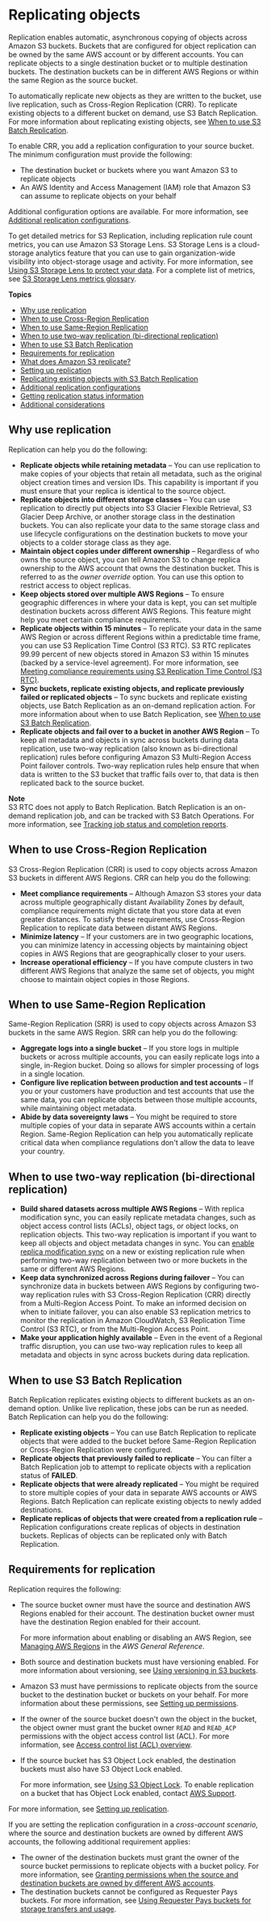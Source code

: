 # Replicating objects<a name="replication"></a>

Replication enables automatic, asynchronous copying of objects across Amazon S3 buckets\. Buckets that are configured for object replication can be owned by the same AWS account or by different accounts\. You can replicate objects to a single destination bucket or to multiple destination buckets\. The destination buckets can be in different AWS Regions or within the same Region as the source bucket\.

To automatically replicate new objects as they are written to the bucket, use live replication, such as Cross\-Region Replication \(CRR\)\. To replicate existing objects to a different bucket on demand, use S3 Batch Replication\. For more information about replicating existing objects, see [When to use S3 Batch Replication](#batch-replication-scenario)\.

To enable CRR, you add a replication configuration to your source bucket\. The minimum configuration must provide the following:
+ The destination bucket or buckets where you want Amazon S3 to replicate objects 
+ An AWS Identity and Access Management \(IAM\) role that Amazon S3 can assume to replicate objects on your behalf

Additional configuration options are available\. For more information, see [Additional replication configurations](replication-additional-configs.md)\.

To get detailed metrics for S3 Replication, including replication rule count metrics, you can use Amazon S3 Storage Lens\. S3 Storage Lens is a cloud\-storage analytics feature that you can use to gain organization\-wide visibility into object\-storage usage and activity\. For more information, see [ Using S3 Storage Lens to protect your data](https://docs.aws.amazon.com/AmazonS3/latest/userguide/storage-lens-data-protection?icmpid=docs_s3_user_guide_replication.html)\. For a complete list of metrics, see [ S3 Storage Lens metrics glossary](https://docs.aws.amazon.com/AmazonS3/latest/userguide/storage_lens_metrics_glossary.html?icmpid=docs_s3_user_guide_replication.html)\.

**Topics**
+ [Why use replication](#replication-scenario)
+ [When to use Cross\-Region Replication](#crr-scenario)
+ [When to use Same\-Region Replication](#srr-scenario)
+ [When to use two\-way replication \(bi\-directional replication\)](#two-way-replication-scenario)
+ [When to use S3 Batch Replication](#batch-replication-scenario)
+ [Requirements for replication](#replication-requirements)
+ [What does Amazon S3 replicate?](replication-what-is-isnot-replicated.md)
+ [Setting up replication](replication-how-setup.md)
+ [Replicating existing objects with S3 Batch Replication](s3-batch-replication-batch.md)
+ [Additional replication configurations](replication-additional-configs.md)
+ [Getting replication status information](replication-status.md)
+ [Additional considerations](replication-and-other-bucket-configs.md)

## Why use replication<a name="replication-scenario"></a>

Replication can help you do the following:
+ **Replicate objects while retaining metadata** – You can use replication to make copies of your objects that retain all metadata, such as the original object creation times and version IDs\. This capability is important if you must ensure that your replica is identical to the source object\.
+ **Replicate objects into different storage classes** – You can use replication to directly put objects into S3 Glacier Flexible Retrieval, S3 Glacier Deep Archive, or another storage class in the destination buckets\. You can also replicate your data to the same storage class and use lifecycle configurations on the destination buckets to move your objects to a colder storage class as they age\.
+ **Maintain object copies under different ownership** – Regardless of who owns the source object, you can tell Amazon S3 to change replica ownership to the AWS account that owns the destination bucket\. This is referred to as the *owner override* option\. You can use this option to restrict access to object replicas\.
+ **Keep objects stored over multiple AWS Regions** – To ensure geographic differences in where your data is kept, you can set multiple destination buckets across different AWS Regions\. This feature might help you meet certain compliance requirements\. 
+ **Replicate objects within 15 minutes** – To replicate your data in the same AWS Region or across different Regions within a predictable time frame, you can use S3 Replication Time Control \(S3 RTC\)\. S3 RTC replicates 99\.99 percent of new objects stored in Amazon S3 within 15 minutes \(backed by a service\-level agreement\)\. For more information, see [Meeting compliance requirements using S3 Replication Time Control \(S3 RTC\)](replication-time-control.md)\.
+ **Sync buckets, replicate existing objects, and replicate previously failed or replicated objects** – To sync buckets and replicate existing objects, use Batch Replication as an on\-demand replication action\. For more information about when to use Batch Replication, see [When to use S3 Batch Replication](#batch-replication-scenario)\.
+ **Replicate objects and fail over to a bucket in another AWS Region** – To keep all metadata and objects in sync across buckets during data replication, use two\-way replication \(also known as bi\-directional replication\) rules before configuring Amazon S3 Multi\-Region Access Point failover controls\. Two\-way replication rules help ensure that when data is written to the S3 bucket that traffic fails over to, that data is then replicated back to the source bucket\.

**Note**  
S3 RTC does not apply to Batch Replication\. Batch Replication is an on\-demand replication job, and can be tracked with S3 Batch Operations\. For more information, see [Tracking job status and completion reports](batch-ops-job-status.md)\.

## When to use Cross\-Region Replication<a name="crr-scenario"></a>

S3 Cross\-Region Replication \(CRR\) is used to copy objects across Amazon S3 buckets in different AWS Regions\. CRR can help you do the following:
+ **Meet compliance requirements** – Although Amazon S3 stores your data across multiple geographically distant Availability Zones by default, compliance requirements might dictate that you store data at even greater distances\. To satisfy these requirements, use Cross\-Region Replication to replicate data between distant AWS Regions\.
+ **Minimize latency** – If your customers are in two geographic locations, you can minimize latency in accessing objects by maintaining object copies in AWS Regions that are geographically closer to your users\.
+ **Increase operational efficiency** – If you have compute clusters in two different AWS Regions that analyze the same set of objects, you might choose to maintain object copies in those Regions\.

## When to use Same\-Region Replication<a name="srr-scenario"></a>

Same\-Region Replication \(SRR\) is used to copy objects across Amazon S3 buckets in the same AWS Region\. SRR can help you do the following:
+ **Aggregate logs into a single bucket** – If you store logs in multiple buckets or across multiple accounts, you can easily replicate logs into a single, in\-Region bucket\. Doing so allows for simpler processing of logs in a single location\.
+ **Configure live replication between production and test accounts** – If you or your customers have production and test accounts that use the same data, you can replicate objects between those multiple accounts, while maintaining object metadata\.
+ **Abide by data sovereignty laws** – You might be required to store multiple copies of your data in separate AWS accounts within a certain Region\. Same\-Region Replication can help you automatically replicate critical data when compliance regulations don't allow the data to leave your country\.

## When to use two\-way replication \(bi\-directional replication\)<a name="two-way-replication-scenario"></a>
+ **Build shared datasets across multiple AWS Regions** – With replica modification sync, you can easily replicate metadata changes, such as object access control lists \(ACLs\), object tags, or object locks, on replication objects\. This two\-way replication is important if you want to keep all objects and object metadata changes in sync\. You can [enable replica modification sync](https://docs.aws.amazon.com/AmazonS3/latest/userguide/replication-for-metadata-changes.html#enabling-replication-for-metadata-changes) on a new or existing replication rule when performing two\-way replication between two or more buckets in the same or different AWS Regions\.
+ **Keep data synchronized across Regions during failover** – You can synchronize data in buckets between AWS Regions by configuring two\-way replication rules with S3 Cross\-Region Replication \(CRR\) directly from a Multi\-Region Access Point\. To make an informed decision on when to initiate failover, you can also enable S3 replication metrics to monitor the replication in Amazon CloudWatch, S3 Replication Time Control \(S3 RTC\), or from the Multi\-Region Access Point\.
+ **Make your application highly available** – Even in the event of a Regional traffic disruption, you can use two\-way replication rules to keep all metadata and objects in sync across buckets during data replication\.

## When to use S3 Batch Replication<a name="batch-replication-scenario"></a>

Batch Replication replicates existing objects to different buckets as an on\-demand option\. Unlike live replication, these jobs can be run as needed\. Batch Replication can help you do the following:
+ **Replicate existing objects** – You can use Batch Replication to replicate objects that were added to the bucket before Same\-Region Replication or Cross\-Region Replication were configured\.
+ **Replicate objects that previously failed to replicate** – You can filter a Batch Replication job to attempt to replicate objects with a replication status of **FAILED**\.
+ **Replicate objects that were already replicated** – You might be required to store multiple copies of your data in separate AWS accounts or AWS Regions\. Batch Replication can replicate existing objects to newly added destinations\.
+ **Replicate replicas of objects that were created from a replication rule** – Replication configurations create replicas of objects in destination buckets\. Replicas of objects can be replicated only with Batch Replication\.

## Requirements for replication<a name="replication-requirements"></a>

Replication requires the following:
+ The source bucket owner must have the source and destination AWS Regions enabled for their account\. The destination bucket owner must have the destination Region enabled for their account\. 

  For more information about enabling or disabling an AWS Region, see [Managing AWS Regions](https://docs.aws.amazon.com/general/latest/gr/rande-manage.html) in the *AWS General Reference*\.
+ Both source and destination buckets must have versioning enabled\. For more information about versioning, see [Using versioning in S3 buckets](Versioning.md)\.
+ Amazon S3 must have permissions to replicate objects from the source bucket to the destination bucket or buckets on your behalf\. For more information about these permissions, see [Setting up permissions](setting-repl-config-perm-overview.md)\.
+ If the owner of the source bucket doesn't own the object in the bucket, the object owner must grant the bucket owner `READ` and `READ_ACP` permissions with the object access control list \(ACL\)\. For more information, see [Access control list \(ACL\) overview](acl-overview.md)\. 
+ If the source bucket has S3 Object Lock enabled, the destination buckets must also have S3 Object Lock enabled\. 

  For more information, see [Using S3 Object Lock](object-lock.md)\. To enable replication on a bucket that has Object Lock enabled, contact [AWS Support](https://console.aws.amazon.com/support/home)\.

For more information, see [Setting up replication](replication-how-setup.md)\. 

If you are setting the replication configuration in a *cross\-account scenario*, where the source and destination buckets are owned by different AWS accounts, the following additional requirement applies:
+ The owner of the destination buckets must grant the owner of the source bucket permissions to replicate objects with a bucket policy\. For more information, see [Granting permissions when the source and destination buckets are owned by different AWS accounts](setting-repl-config-perm-overview.md#setting-repl-config-crossacct)\.
+ The destination buckets cannot be configured as Requester Pays buckets\. For more information, see [Using Requester Pays buckets for storage transfers and usage](RequesterPaysBuckets.md)\.